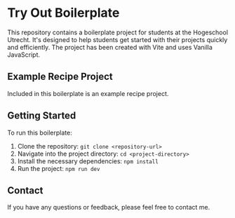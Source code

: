 # Try Out Boilerplate

This repository contains a boilerplate project for students at the Hogeschool Utrecht. It's designed to help students get started with their projects quickly and efficiently. The project has been created with Vite and uses Vanilla JavaScript.

## Example Recipe Project

Included in this boilerplate is an example recipe project.

## Getting Started

To run this boilerplate:

1. Clone the repository: `git clone <repository-url>`
2. Navigate into the project directory: `cd <project-directory>`
3. Install the necessary dependencies: `npm install`
4. Run the project: `npm run dev`

## Contact

If you have any questions or feedback, please feel free to contact me.
